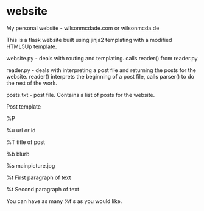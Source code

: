 # website
My personal website - wilsonmcdade.com or wilsonmcda.de

This is a flask website built using jinja2 templating with a modified HTML5Up template.

website.py - deals with routing and templating. calls reader() from reader.py

reader.py - deals with interpreting a post file and returning the posts for the website. reader() interprets the beginning of a post file, calls parser() to do the rest of the work.

posts.txt - post file. Contains a list of posts for the website. 

Post template

%P

%u url or id

%T title of post

%b blurb

%s mainpicture.jpg

%t First paragraph of text

%t Second paragraph of text

You can have as many %t's as you would like. 
